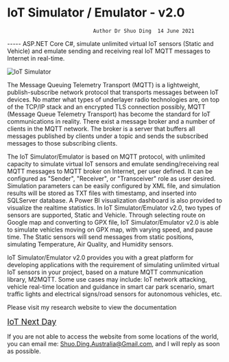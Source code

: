 # IoT Simulator / Emulator  - v2.0  
                                Author Dr Shuo Ding  14 June 2021
                                
----- ASP.NET Core C#, simulate unlimited virtual IoT sensors (Static and Vehicle) and emulate sending and receiving real IoT MQTT messages to Internet in real-time.

 <img src="https://iotnextday.com/images/dashboardmetal.jpg" alt="IoT Simulator">
 
The Message Queuing Telemetry Transport (MQTT) is a lightweight, publish-subscribe network protocol that transports messages between IoT devices. No matter what types of underlayer radio technologies are, on top of the TCP/IP stack and an encrypted TLS connection possibly, MQTT (Message Queue Telemetry Transport) has become the standard for IoT communications in reality. There exist a message broker and a number of clients in the MQTT network. The broker is a server that buffers all messages published by clients under a topic and sends the subscribed messages to those subscribing clients.  

The IoT Simulator/Emulator is based on MQTT protocol, with unlimited capacity to simulate virtual IoT sensors and emulate sending/receiving real MQTT messages to MQTT broker on Internet, per user defined. It can be configured as "Sender", "Receiver", or "Transceiver" role as user desired. Simulation parameters can be easily configured by XML file, and simulation results will be stored as TXT files with timestamp, and inserted into SQLServer database. A Power BI visualization dashboard is also provided to visualize the realtime statistics. In IoT Simulator/Emulator v2.0, two types of sensors are supported, Static and Vehicle. Through selecting route on Google map and converting to GPX file, IoT Simulator/Emulator v2.0 is able to simulate vehicles moving on GPX map, with varying speed, and pause time. The Static sensors will send messages from static positions, simulating Temperature, Air Quality, and Humidity sensors. 

IoT Simulator/Emulator v2.0 provides you with a great platform for developing applications with the requirement of simulating unlimited virtual IoT sensors in your project, based on a mature MQTT communication library, M2MQTT. Some use cases may include: IoT network attacking, vehicle real-time location and guidance in smart car park scenario, smart traffic lights and electrical signs/road sensors for autonomous vehicles, etc.

Please visit my research website to view the documentation

<a href="https://iotnextday.com" style="font-size:19px">IoT Next Day</a>
 
If you are not able to access the website from some locations of the world, you can email me: Shuo.Ding.Australia@Gmail.com, and I will reply as soon as possible. 

